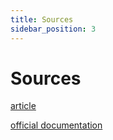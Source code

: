 ```yaml
---
title: Sources
sidebar_position: 3
---
```


# Sources

[ article ](https://www.freecodecamp.org/news/build-a-documentation-site-using-react-and-docusaraus/?ref=dailydev)

[ official documentation ](https://docusaurus.io/docs)